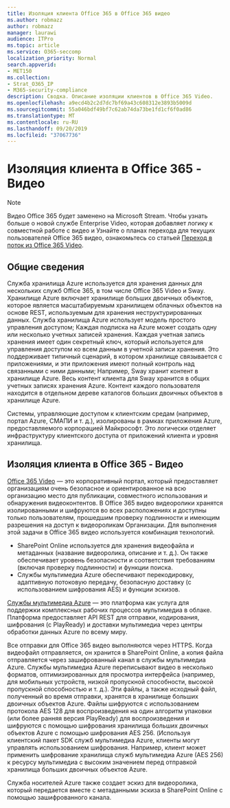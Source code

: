 ```yaml
---
title: Изоляция клиента Office 365 в Office 365 видео
ms.author: robmazz
author: robmazz
manager: laurawi
audience: ITPro
ms.topic: article
ms.service: O365-seccomp
localization_priority: Normal
search.appverid:
- MET150
ms.collection:
- Strat_O365_IP
- M365-security-compliance
description: Сводка. Описание изоляции клиентов в Office 365 Video.
ms.openlocfilehash: a9ecd4b2c2d7dc7bf69a43c608312e3893b5009d
ms.sourcegitcommit: 55a046bdf49bf7c62ab74da73be1fd1cf6f0ad86
ms.translationtype: MT
ms.contentlocale: ru-RU
ms.lasthandoff: 09/20/2019
ms.locfileid: "37067736"
---
```

# <a name="tenant-isolation-in-office-365-video"></a>Изоляция клиента в Office 365 - Видео

> [!NOTE]
> Видео Office 365 будет заменено на Microsoft Stream. Чтобы узнать больше о новой службе Enterprise Video, которая добавляет логику к совместной работе с видео и Узнайте о планах перехода для текущих пользователей Office 365 видео, ознакомьтесь со статьей [Переход в поток из Office 365 Video](https://docs.microsoft.com/stream/).

## <a name="introduction"></a>Общие сведения
Служба хранилища Azure используется для хранения данных для нескольких служб Office 365, в том числе Office 365 Video и Sway. Хранилище Azure включает хранилище больших двоичных объектов, которое является масштабируемым хранилищем облачных объектов на основе REST, используемым для хранения неструктурированных данных. Служба хранилища Azure использует модель простого управления доступом; Каждая подписка на Azure может создать одну или несколько учетных записей хранения. Каждая учетная запись хранения имеет один секретный ключ, который используется для управления доступом ко всем данным в учетной записи хранения. Это поддерживает типичный сценарий, в котором хранилище связывается с приложениями, и эти приложения имеют полный контроль над связанными с ними данными; Например, Sway хранит контент в хранилище Azure. Весь контент клиента для Sway хранится в общих учетных записях хранения Azure. Контент каждого пользователя находится в отдельном дереве каталогов больших двоичных объектов в хранилище Azure.

Системы, управляющие доступом к клиентским средам (например, портал Azure, СМАПИ и т. д.), изолированы в рамках приложения Azure, предоставляемого корпорацией Майкрософт. Это логически отделяет инфраструктуру клиентского доступа от приложений клиента и уровня хранилища.

## <a name="tenant-isolation-in-office-365-video"></a>Изоляция клиента в Office 365 - Видео
[Office 365 Video](https://support.office.com/article/Meet-Office-365-Video-ca1cc1a9-a615-46e1-b6a3-40dbd99939a6) — это корпоративный портал, который предоставляет организациям очень безопасное и ориентированное на всю организацию место для публикации, совместного использования и обнаружения видеоконтентов. В Office 365 видео видеоролики хранятся изолированными и шифруются во всех расположениях и доступны только пользователям, прошедшим проверку подлинности и имеющим разрешения на доступ к видеороликам Организации. Для выполнения этой задачи в Office 365 видео используется комбинация технологий.
- SharePoint Online используется для хранения видеофайла и метаданных (название видеоролика, описание и т. д.). Он также обеспечивает уровень безопасности и соответствия требованиям (включая проверку подлинности) и функции поиска.
- Службы мультимедиа Azure обеспечивают перекодировку, адаптивную потоковую передачу, безопасную доставку (с использованием шифрования AES) и функции эскизов.

[Службы мультимедиа Azure](https://azure.microsoft.com/services/media-services/) — это платформа как услуга для поддержки комплексных рабочих процессов мультимедиа в облаке. Платформа предоставляет API REST для отправки, кодирования, шифрования (с PlayReady) и доставки мультимедиа через центры обработки данных Azure по всему миру.

Все отправки для Office 365 видео выполняются через HTTPS. Когда видеофайл отправляется, он хранится в SharePoint Online, а копия файла отправляется через зашифрованный канал в службы мультимедиа Azure. Службы мультимедиа Azure переписывают видео в несколько форматов, оптимизированных для просмотра интерфейса (например, для мобильных устройств, низкой пропускной способности, высокой пропускной способностью и т. д.). Эти файлы, а также исходный файл, полученный во время отправки, хранятся в хранилище больших двоичных объектов Azure. Файлы шифруются с использованием протокола AES 128 для воспроизведения на один алгоритм упаковки (или более ранняя версия PlayReady) для воспроизведения и шифруются с помощью шифрования хранилища больших двоичных объектов Azure с помощью шифрования AES 256. (Используя клиентский пакет SDK служб мультимедиа Azure, клиенты могут управлять использованием шифрования. Например, клиент может применить шифрование хранилища служб мультимедиа Azure (AES 256) к ресурсу мультимедиа с высоким значением перед отправкой хранилища больших двоичных объектов Azure.

Служба носителей Azure также создает эскиз для видеоролика, который передается вместе с метаданными эскиза в SharePoint Online с помощью зашифрованного канала.
